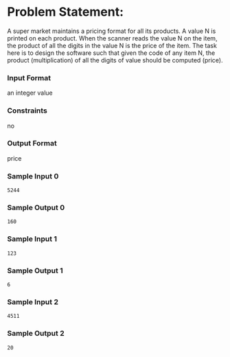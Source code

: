 # Problem Statement:

A super market maintains a pricing format for all its products. A value N is printed on each product. When the scanner reads the value N on the item, the product of all the digits in the value N is the price of the item. The task here is to design the software such that given the code of any item N, the product (multiplication) of all the digits of value should be computed (price).

### Input Format

an integer value

### Constraints

no

### Output Format

price

### Sample Input 0
```
5244
```
### Sample Output 0
```
160
```
### Sample Input 1
```
123
```
### Sample Output 1
```
6
```
### Sample Input 2
```
4511
```
### Sample Output 2
```
20
```
